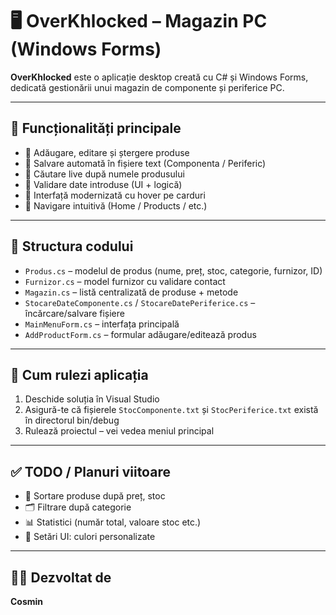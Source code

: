 # 🖥️ OverKhlocked – Magazin PC (Windows Forms)

**OverKhlocked** este o aplicație desktop creată cu C# și Windows Forms, dedicată gestionării unui magazin de componente și periferice PC.

---

## 🔧 Funcționalități principale

- 📄 Adăugare, editare și ștergere produse
- 📂 Salvare automată în fișiere text (Componenta / Periferic)
- 🔎 Căutare live după numele produsului
- 🧾 Validare date introduse (UI + logică)
- 🎨 Interfață modernizată cu hover pe carduri
- 🧭 Navigare intuitivă (Home / Products / etc.)

---

## 🧱 Structura codului

- `Produs.cs` – modelul de produs (nume, preț, stoc, categorie, furnizor, ID)
- `Furnizor.cs` – model furnizor cu validare contact
- `Magazin.cs` – listă centralizată de produse + metode
- `StocareDateComponente.cs` / `StocareDatePeriferice.cs` – încărcare/salvare fișiere
- `MainMenuForm.cs` – interfața principală
- `AddProductForm.cs` – formular adăugare/editează produs

---

## 🚀 Cum rulezi aplicația

1. Deschide soluția în Visual Studio
2. Asigură-te că fișierele `StocComponente.txt` și `StocPeriferice.txt` există în directorul bin/debug
3. Rulează proiectul – vei vedea meniul principal

---

## ✅ TODO / Planuri viitoare

- 🔀 Sortare produse după preț, stoc
- 🗂️ Filtrare după categorie
- 📊 Statistici (număr total, valoare stoc etc.)
- 🎨 Setări UI: culori personalizate

---

## 👨‍💻 Dezvoltat de

**Cosmin**
